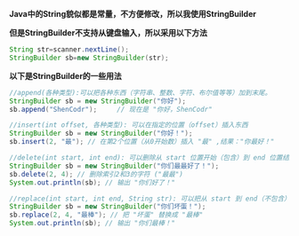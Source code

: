 **Java中的String貌似都是常量，不方便修改，所以我使用StringBuilder**

**但是StringBuilder不支持从键盘输入，所以采用以下方法**

```Java
String str=scanner.nextLine();
StringBuilder sb=new StringBuilder(str);
```

**以下是StringBuilder的一些用法**

```Java
//append(各种类型):可以把各种东西（字符串、整数、字符、布尔值等等）加到末尾。
StringBuilder sb = new StringBuilder("你好");
sb.append("ShenCodr");     // 现在是 "你好，ShenCodr"

//insert(int offset, 各种类型): 可以在指定的位置（offset）插入东西
StringBuilder sb = new StringBuilder("你好！");
sb.insert(2, "最"); // 在第2个位置（从0开始数）插入 "最" ,结果："你最好！"

//delete(int start, int end): 可以删除从 start 位置开始（包含）到 end 位置结束（不包含）的一段字符。
StringBuilder sb = new StringBuilder("你们最最好了！");
sb.delete(2, 4); // 删除索引2和3的字符 ("最最")
System.out.println(sb); // 输出 "你们好了！"

//replace(int start, int end, String str): 可以把从 start 到 end（不包含）的字符替换成新的字符串 str
StringBuilder sb = new StringBuilder("你们坏蛋！");
sb.replace(2, 4, "最棒"); // 把 "坏蛋" 替换成 "最棒"
System.out.println(sb); // 输出 "你们最棒！"
```

